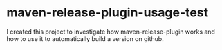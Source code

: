 # maven-release-plugin-usage-test

I created this project to investigate how maven-release-plugin works and how to use it to automatically build a version on github.